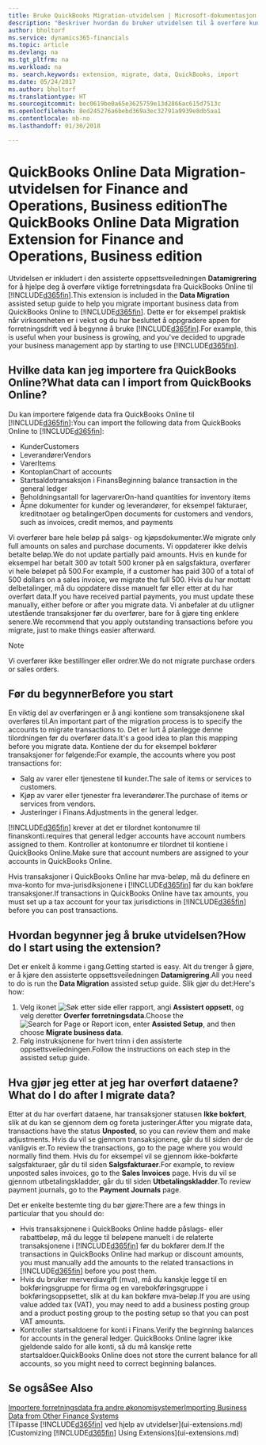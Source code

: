 ```yaml
---
title: Bruke QuickBooks Migration-utvidelsen | Microsoft-dokumentasjon
description: "Beskriver hvordan du bruker utvidelsen til å overføre kunder, leverandører, varer og konti fra QuickBooks Online til Finance and Operations, Business edition."
author: bholtorf
ms.service: dynamics365-financials
ms.topic: article
ms.devlang: na
ms.tgt_pltfrm: na
ms.workload: na
ms. search.keywords: extension, migrate, data, QuickBooks, import
ms.date: 05/24/2017
ms.author: bholtorf
ms.translationtype: HT
ms.sourcegitcommit: bec0619be0a65e3625759e13d2866ac615d7513c
ms.openlocfilehash: 8ed245276a6bebd369a3ec32791a9939e8db5aa1
ms.contentlocale: nb-no
ms.lasthandoff: 01/30/2018

---
```


# <a name="the-quickbooks-online-data-migration-extension-for-finance-and-operations-business-edition"></a><span data-ttu-id="e9673-103">QuickBooks Online Data Migration-utvidelsen for Finance and Operations, Business edition</span><span class="sxs-lookup"><span data-stu-id="e9673-103">The QuickBooks Online Data Migration Extension for Finance and Operations, Business edition</span></span>
<span data-ttu-id="e9673-104">Utvidelsen er inkludert i den assisterte oppsettsveiledningen **Datamigrering** for å hjelpe deg å overføre viktige forretningsdata fra QuickBooks Online til [!INCLUDE[d365fin](includes/d365fin_md.md)].</span><span class="sxs-lookup"><span data-stu-id="e9673-104">This extension is included in the **Data Migration** assisted setup guide to help you migrate important business data from QuickBooks Online to [!INCLUDE[d365fin](includes/d365fin_md.md)].</span></span> <span data-ttu-id="e9673-105">Dette er for eksempel praktisk når virksomheten er i vekst og du har besluttet å oppgradere appen for forretningsdrift ved å begynne å bruke [!INCLUDE[d365fin](includes/d365fin_md.md)].</span><span class="sxs-lookup"><span data-stu-id="e9673-105">For example, this is useful when your business is growing, and you've decided to upgrade your business management app by starting to use [!INCLUDE[d365fin](includes/d365fin_md.md)].</span></span>

## <a name="what-data-can-i-import-from-quickbooks-online"></a><span data-ttu-id="e9673-106">Hvilke data kan jeg importere fra QuickBooks Online?</span><span class="sxs-lookup"><span data-stu-id="e9673-106">What data can I import from QuickBooks Online?</span></span>
<span data-ttu-id="e9673-107">Du kan importere følgende data fra QuickBooks Online til [!INCLUDE[d365fin](includes/d365fin_md.md)]:</span><span class="sxs-lookup"><span data-stu-id="e9673-107">You can import the following data from QuickBooks Online to [!INCLUDE[d365fin](includes/d365fin_md.md)]:</span></span>  

* <span data-ttu-id="e9673-108">Kunder</span><span class="sxs-lookup"><span data-stu-id="e9673-108">Customers</span></span>
* <span data-ttu-id="e9673-109">Leverandører</span><span class="sxs-lookup"><span data-stu-id="e9673-109">Vendors</span></span>
* <span data-ttu-id="e9673-110">Varer</span><span class="sxs-lookup"><span data-stu-id="e9673-110">Items</span></span>
* <span data-ttu-id="e9673-111">Kontoplan</span><span class="sxs-lookup"><span data-stu-id="e9673-111">Chart of accounts</span></span>
* <span data-ttu-id="e9673-112">Startsaldotransaksjon i Finans</span><span class="sxs-lookup"><span data-stu-id="e9673-112">Beginning balance transaction in the general ledger</span></span>
* <span data-ttu-id="e9673-113">Beholdningsantall for lagervarer</span><span class="sxs-lookup"><span data-stu-id="e9673-113">On-hand quantities for inventory items</span></span>
* <span data-ttu-id="e9673-114">Åpne dokumenter for kunder og leverandører, for eksempel fakturaer, kreditnotaer og betalinger</span><span class="sxs-lookup"><span data-stu-id="e9673-114">Open documents for customers and vendors, such as invoices, credit memos, and payments</span></span>

<span data-ttu-id="e9673-115">Vi overfører bare hele beløp på salgs- og kjøpsdokumenter.</span><span class="sxs-lookup"><span data-stu-id="e9673-115">We migrate only full amounts on sales and purchase documents.</span></span> <span data-ttu-id="e9673-116">Vi oppdaterer ikke delvis betalte beløp.</span><span class="sxs-lookup"><span data-stu-id="e9673-116">We do not update partially paid amounts.</span></span> <span data-ttu-id="e9673-117">Hvis en kunde for eksempel har betalt 300 av totalt 500 kroner på en salgsfaktura, overfører vi hele beløpet på 500.</span><span class="sxs-lookup"><span data-stu-id="e9673-117">For example, if a customer has paid 300 of a total of 500 dollars on a sales invoice, we migrate the full 500.</span></span> <span data-ttu-id="e9673-118">Hvis du har mottatt delbetalinger, må du oppdatere disse manuelt før eller etter at du har overført data.</span><span class="sxs-lookup"><span data-stu-id="e9673-118">If you have received partial payments, you must update these manually, either before or after you migrate data.</span></span> <span data-ttu-id="e9673-119">Vi anbefaler at du utligner utestående transaksjoner før du overfører, bare for å gjøre ting enklere senere.</span><span class="sxs-lookup"><span data-stu-id="e9673-119">We recommend that you apply outstanding transactions before you migrate, just to make things easier afterward.</span></span>

> [!NOTE]  
>   <span data-ttu-id="e9673-120">Vi overfører ikke bestillinger eller ordrer.</span><span class="sxs-lookup"><span data-stu-id="e9673-120">We do not migrate purchase orders or sales orders.</span></span>

## <a name="before-you-start"></a><span data-ttu-id="e9673-121">Før du begynner</span><span class="sxs-lookup"><span data-stu-id="e9673-121">Before you start</span></span>
<span data-ttu-id="e9673-122">En viktig del av overføringen er å angi kontiene som transaksjonene skal overføres til.</span><span class="sxs-lookup"><span data-stu-id="e9673-122">An important part of the migration process is to specify the accounts to migrate transactions to.</span></span> <span data-ttu-id="e9673-123">Det er lurt å planlegge denne tilordningen før du overfører data.</span><span class="sxs-lookup"><span data-stu-id="e9673-123">It's a good idea to plan this mapping before you migrate data.</span></span> <span data-ttu-id="e9673-124">Kontiene der du for eksempel bokfører transaksjoner for følgende:</span><span class="sxs-lookup"><span data-stu-id="e9673-124">For example, the accounts where you post transactions for:</span></span>  

* <span data-ttu-id="e9673-125">Salg av varer eller tjenestene til kunder.</span><span class="sxs-lookup"><span data-stu-id="e9673-125">The sale of items or services to customers.</span></span>
* <span data-ttu-id="e9673-126">Kjøp av varer eller tjenester fra leverandører.</span><span class="sxs-lookup"><span data-stu-id="e9673-126">The purchase of items or services from vendors.</span></span>  
* <span data-ttu-id="e9673-127">Justeringer i Finans.</span><span class="sxs-lookup"><span data-stu-id="e9673-127">Adjustments in the general ledger.</span></span>  

[!INCLUDE[d365fin](includes/d365fin_md.md)] <span data-ttu-id="e9673-128"> krever at det er tilordnet kontonumre til finanskonti.</span><span class="sxs-lookup"><span data-stu-id="e9673-128">requires that general ledger accounts have account numbers assigned to them.</span></span> <span data-ttu-id="e9673-129">Kontroller at kontonumre er tilordnet til kontiene i QuickBooks Online.</span><span class="sxs-lookup"><span data-stu-id="e9673-129">Make sure that account numbers are assigned to your accounts in QuickBooks Online.</span></span>

<span data-ttu-id="e9673-130">Hvis transaksjoner i QuickBooks Online har mva-beløp, må du definere en mva-konto for mva-jurisdiksjonene i [!INCLUDE[d365fin](includes/d365fin_md.md)] før du kan bokføre transaksjoner.</span><span class="sxs-lookup"><span data-stu-id="e9673-130">If transactions in QuickBooks Online have tax amounts, you must set up a tax account for your tax jurisdictions in [!INCLUDE[d365fin](includes/d365fin_md.md)] before you can post transactions.</span></span>

## <a name="how-do-i-start-using-the-extension"></a><span data-ttu-id="e9673-131">Hvordan begynner jeg å bruke utvidelsen?</span><span class="sxs-lookup"><span data-stu-id="e9673-131">How do I start using the extension?</span></span>
<span data-ttu-id="e9673-132">Det er enkelt å komme i gang.</span><span class="sxs-lookup"><span data-stu-id="e9673-132">Getting started is easy.</span></span> <span data-ttu-id="e9673-133">Alt du trenger å gjøre, er å kjøre den assisterte oppsettsveiledningen **Datamigrering**.</span><span class="sxs-lookup"><span data-stu-id="e9673-133">All you need to do is run the **Data Migration** assisted setup guide.</span></span> <span data-ttu-id="e9673-134">Slik gjør du det:</span><span class="sxs-lookup"><span data-stu-id="e9673-134">Here's how:</span></span>

1. <span data-ttu-id="e9673-135">Velg ikonet ![Søk etter side eller rapport](media/ui-search/search_small.png "Søk etter side eller rapport"), angi **Assistert oppsett**, og velg deretter **Overfør forretningsdata**.</span><span class="sxs-lookup"><span data-stu-id="e9673-135">Choose the ![Search for Page or Report](media/ui-search/search_small.png "Search for Page or Report icon") icon, enter **Assisted Setup**, and then choose **Migrate business data**.</span></span>
2. <span data-ttu-id="e9673-136">Følg instruksjonene for hvert trinn i den assisterte oppsettsveiledningen.</span><span class="sxs-lookup"><span data-stu-id="e9673-136">Follow the instructions on each step in the assisted setup guide.</span></span>

## <a name="what-do-i-do-after-i-migrate-data"></a><span data-ttu-id="e9673-137">Hva gjør jeg etter at jeg har overført dataene?</span><span class="sxs-lookup"><span data-stu-id="e9673-137">What do I do after I migrate data?</span></span>
<span data-ttu-id="e9673-138">Etter at du har overført dataene, har transaksjoner statusen **Ikke bokført**, slik at du kan se gjennom dem og foreta justeringer.</span><span class="sxs-lookup"><span data-stu-id="e9673-138">After you migrate data, transactions have the status **Unposted**, so you can review them and make adjustments.</span></span> <span data-ttu-id="e9673-139">Hvis du vil se gjennom transaksjonene, går du til siden der de vanligvis er.</span><span class="sxs-lookup"><span data-stu-id="e9673-139">To review the transactions, go to the page where you would normally find them.</span></span> <span data-ttu-id="e9673-140">Hvis du for eksempel vil se gjennom ikke-bokførte salgsfakturaer, går du til siden **Salgsfakturaer**.</span><span class="sxs-lookup"><span data-stu-id="e9673-140">For example, to review unposted sales invoices, go to the **Sales Invoices** page.</span></span> <span data-ttu-id="e9673-141">Hvis du vil se gjennom utbetalingskladder, går du til siden **Utbetalingskladder**.</span><span class="sxs-lookup"><span data-stu-id="e9673-141">To review payment journals, go to the **Payment Journals** page.</span></span>   

<span data-ttu-id="e9673-142">Det er enkelte bestemte ting du bør gjøre:</span><span class="sxs-lookup"><span data-stu-id="e9673-142">There are a few things in particular that you should do:</span></span>

* <span data-ttu-id="e9673-143">Hvis transaksjonene i QuickBooks Online hadde påslags- eller rabattbeløp, må du legge til beløpene manuelt i de relaterte transaksjonene i [!INCLUDE[d365fin](includes/d365fin_md.md)] før du bokfører dem.</span><span class="sxs-lookup"><span data-stu-id="e9673-143">If the transactions in QuickBooks Online had markup or discount amounts, you must manually add the amounts to the related transactions in [!INCLUDE[d365fin](includes/d365fin_md.md)] before you post them.</span></span>
* <span data-ttu-id="e9673-144">Hvis du bruker merverdiavgift (mva), må du kanskje legge til en bokføringsgruppe for firma og en varebokføringsgruppe i bokføringsoppsettet, slik at du kan bokføre mva-beløp.</span><span class="sxs-lookup"><span data-stu-id="e9673-144">If you are using value added tax (VAT), you may need to add a business posting group and a product posting group to the posting setup so that you can post VAT amounts.</span></span>
* <span data-ttu-id="e9673-145">Kontroller startsaldoene for konti i Finans.</span><span class="sxs-lookup"><span data-stu-id="e9673-145">Verify the beginning balances for accounts in the general ledger.</span></span> <span data-ttu-id="e9673-146">QuickBooks Online lagrer ikke gjeldende saldo for alle konti, så du må kanskje rette startsaldoer.</span><span class="sxs-lookup"><span data-stu-id="e9673-146">QuickBooks Online does not store the current balance for all accounts, so you might need to correct beginning balances.</span></span>

## <a name="see-also"></a><span data-ttu-id="e9673-147">Se også</span><span class="sxs-lookup"><span data-stu-id="e9673-147">See Also</span></span>
[<span data-ttu-id="e9673-148">Importere forretningsdata fra andre økonomisystemer</span><span class="sxs-lookup"><span data-stu-id="e9673-148">Importing Business Data from Other Finance Systems</span></span>](upload-data.md)  
<span data-ttu-id="e9673-149">[Tilpasse [!INCLUDE[d365fin](includes/d365fin_md.md)] ved hjelp av utvidelser](ui-extensions.md)</span><span class="sxs-lookup"><span data-stu-id="e9673-149">[Customizing [!INCLUDE[d365fin](includes/d365fin_md.md)] Using Extensions](ui-extensions.md)</span></span>  

